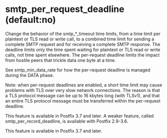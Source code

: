 # smtp_per_request_deadline (default:no) 

 Change the behavior of the smtp_*_timeout time limits, from a
time limit per plaintext or TLS read or write call, to a combined
time limit for sending a complete SMTP request and for receiving a
complete SMTP response. The deadline limits only the time spent
waiting for plaintext or TLS read or write calls, not time spent
elsewhere. The per-request deadline limits the impact from hostile
peers that trickle data one byte at a time. 

 See smtp_min_data_rate for how the per-request deadline is
managed during the DATA phase. 

 Note: when per-request deadlines are enabled, a short time limit
may cause problems with TLS over very slow network connections. The
reason is that a TLS protocol message can be up to 16 kbytes long
(with TLSv1), and that an entire TLS protocol message must be
transferred within the per-request deadline. 

 This feature is available in Postfix 3.7 and later. A weaker
feature, called smtp_per_record_deadline, is available with Postfix
2.9-3.6. 

 This feature is available in Postfix 3.7 and later. 


